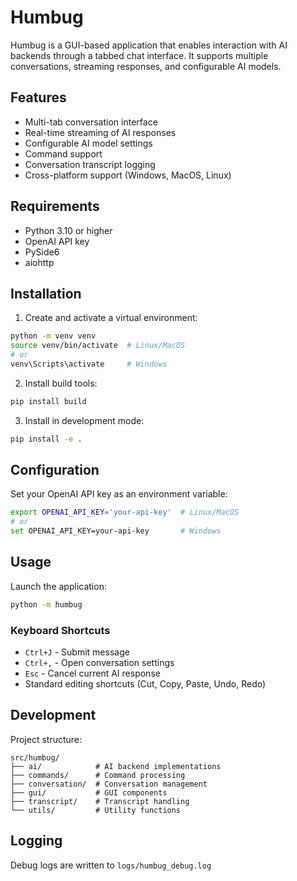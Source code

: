 # Humbug

Humbug is a GUI-based application that enables interaction with AI backends through a tabbed chat interface. It supports multiple conversations, streaming responses, and configurable AI models.

## Features

- Multi-tab conversation interface
- Real-time streaming of AI responses
- Configurable AI model settings
- Command support
- Conversation transcript logging
- Cross-platform support (Windows, MacOS, Linux)

## Requirements

- Python 3.10 or higher
- OpenAI API key
- PySide6
- aiohttp

## Installation

1. Create and activate a virtual environment:

```bash
python -m venv venv
source venv/bin/activate  # Linux/MacOS
# or
venv\Scripts\activate     # Windows
```

2. Install build tools:

```bash
pip install build
```

3. Install in development mode:

```bash
pip install -e .
```

## Configuration

Set your OpenAI API key as an environment variable:

```bash
export OPENAI_API_KEY='your-api-key'  # Linux/MacOS
# or
set OPENAI_API_KEY=your-api-key       # Windows
```

## Usage

Launch the application:

```bash
python -m humbug
```

### Keyboard Shortcuts

- `Ctrl+J` - Submit message
- `Ctrl+,` - Open conversation settings
- `Esc` - Cancel current AI response
- Standard editing shortcuts (Cut, Copy, Paste, Undo, Redo)

## Development

Project structure:
```
src/humbug/
├── ai/            # AI backend implementations
├── commands/      # Command processing
├── conversation/  # Conversation management
├── gui/           # GUI components
├── transcript/    # Transcript handling
└── utils/         # Utility functions
```

## Logging

Debug logs are written to `logs/humbug_debug.log`
